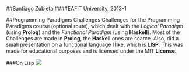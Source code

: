 ##Santiago Zubieta
####EAFIT University, 2013-1

##Programming Paradigms Challenges
Challenges for the Programming Paradigms course (optional route), which dealt with the *Logical Paradigm* (using **Prolog**) and the *Functional Paradigm* (using **Haskell**). Most of the Challenges are made in **Prolog**, the **Haskell** ones are scarce. Also, did a small presentation on a functional language I like, which is **LISP**. This was made for educational purposes and is licensed under the MIT **License**.

###On Lisp
![](https://i.imgur.com/1iAdyHS.png)